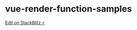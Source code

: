 # vue-render-function-samples

[Edit on StackBlitz ⚡️](https://stackblitz.com/edit/github-ynqyc5-gyz4rn)